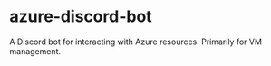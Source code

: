 # azure-discord-bot
A Discord bot for interacting with Azure resources. Primarily for VM management.
